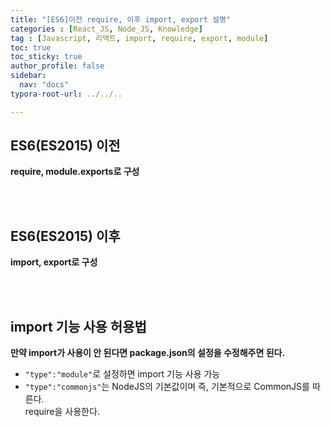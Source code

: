 ```yaml
---
title: "[ES6]이전 require, 이후 import, export 설명"
categories : [React_JS, Node_JS, Knowledge]
tag : [Javascript, 리액트, import, require, export, module]
toc: true
toc_sticky: true
author_profile: false
sidebar:
  nav: "docs"
typora-root-url: ../../..

---
```




## ES6(ES2015) 이전

**require, module.exports로 구성**

<br><br>

## ES6(ES2015) 이후

**import, export로 구성**

<br><br>

## import 기능 사용 허용법

**만약 import가 사용이 안 된다면 package.json의 설정을 수정해주면 된다.**

* `"type":"module"`로 설정하면 import 기능 사용 가능
* `"type":"commonjs"`는 NodeJS의 기본값이며 즉, 기본적으로 CommonJS를 따른다.  
  require을 사용한다.











